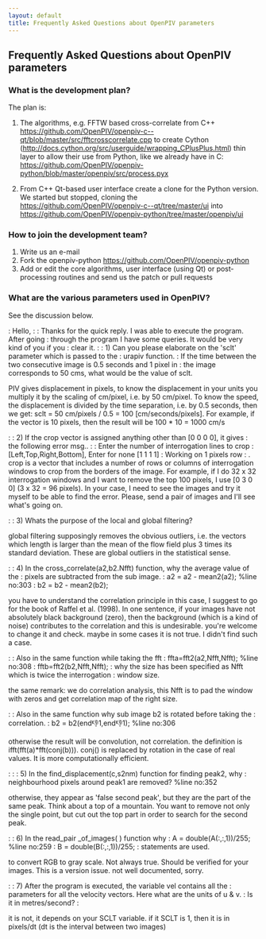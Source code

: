 ```yaml
---
layout: default
title: Frequently Asked Questions about OpenPIV parameters
---
```

## Frequently Asked Questions about OpenPIV parameters



### What is the development plan? 

The plan is:



1. The algorithms, e.g. FFTW based cross-correlate from C++ 
https://github.com/OpenPIV/openpiv-c--qt/blob/master/src/fftcrosscorrelate.cpp
to create Cython (http://docs.cython.org/src/userguide/wrapping_CPlusPlus.html) thin layer to allow their use from Python, like we already have in C: 
https://github.com/OpenPIV/openpiv-python/blob/master/openpiv/src/process.pyx

2. From C++ Qt-based user interface create a clone for the Python version. We started but stopped, cloning the 
https://github.com/OpenPIV/openpiv-c--qt/tree/master/ui into https://github.com/OpenPIV/openpiv-python/tree/master/openpiv/ui


### How to join the development team? 

1. Write us an e-mail
2. Fork the openpiv-python https://github.com/OpenPIV/openpiv-python 
3. Add or edit the core algorithms, user interface (using Qt) or post-processing routines and send us the patch or pull requests



### What are the various parameters used in OpenPIV? 

See the discussion below. 


: Hello,
:
: Thanks for the quick reply. I was able to execute the program. After going
: through the program I have some queries. It would be very kind of you if you
: clear it.
:
: 1) Can you please elaborate on the 'sclt' parameter which is passed to the
: urapiv function.
: If the time between the two consecutive image is 0.5 seconds and 1 pixel in
: the image corresponds to 50 cms, what would be the value of sclt.

PIV gives displacement in pixels, to know the displacement in your
units you multiply it by the scaling of cm/pixel, i.e. by 50 cm/pixel.
To know the speed, the displacement is divided by the time separation,
i.e. by 0.5 seconds, then we get: sclt = 50 cm/pixels / 0.5 = 100
[cm/seconds/pixels]. For example, if the vector is 10 pixels, then the
result will be 100 * 10 = 1000 cm/s

:
: 2) If the crop vector is assigned anything other than [0 0 0 0], it gives
: the following error msg..
:
: Enter the number of interrogation lines to crop
:  [Left,Top,Right,Bottom], Enter for none    [1 1 1 1]
:  Working on 1 pixels row
: .
crop is a vector that includes a number of rows or columns of interrogation windows to crop
from the borders of the image. For example, if I do 32 x 32
interrogation windows and I want to remove the top 100 pixels, I use
[0 3 0 0] (3 x 32 = 96 pixels). In your case, I need to see the images
and try it myself to be able to find the error. Please, send a pair of
images and I'll see what's going on.

:
: 3) Whats the purpose of the local and global filtering?

global filtering supposingly removes the obvious outliers, i.e. the
vectors which length is larger than the mean of the flow field plus 3
times its standard deviation. These are global outliers in the
statistical sense.

:
: 4) In the cross_correlate(a2,b2.Nfft) function, why the average value of the
: pixels are subtracted from the sub image.
: a2 = a2 - mean2(a2);         %line no:303
: b2 = b2 - mean2(b2);

you have to understand the correlation principle in this case, I
suggest to go for the book of Raffel et al. (1998). In one sentence, if your images
have not absolutely black background (zero), then the background
(which is a kind of noise) contributes to the correlation and this is
undesirable. you're welcome to change it and check. maybe in some
cases it is not true. I didn't find such a case.

:
: Also in the same function while taking the fft
: ffta=fft2(a2,Nfft,Nfft);            %line no:308
: fftb=fft2(b2,Nfft,Nfft);
: why the size has been specified as Nfft which is twice the interrogation
: window size.

the same remark: we do correlation analysis, this Nfft is to pad the
window with zeros and get correlation map of the right size.

:
: Also in the same function why sub image b2 is rotated before taking the
: correlation.
: b2 = b2(end:-1:1,end:-1:1);         %line no:306

otherwise the result will be convolution, not correlation. the
definition is ifft(fft(a)*fft(conj(b))). conj() is replaced by
rotation in the case of real values. It is more computationally
efficient.

:
:
: 5) In the find_displacement(c,s2nm) function for finding peak2, why
: neighbourhood pixels around peak1 are removed?   %line no:352

otherwise, they appear as 'false second peak', but they are the part
of the same peak. Think about a top of a mountain. You want to remove
not only the single point, but cut out the top part in order to search
for the second peak.

:
: 6) In the read_pair _of_images( ) function why
:   A = double(A(:,:,1))/255;           %line no:259
:   B = double(B(:,:,1))/255;
: statements are used.

to convert RGB to gray scale. Not always true. Should be verified for
your images. This is a version issue. not well documented, sorry.

:
: 7) After the program is executed, the variable vel contains all the
: parameters for all the velocity vectors. Here what are the units of u & v.
: Is it in metres/second?
:

it is not, it depends on your SCLT variable. if it SCLT is 1, then it
is in pixels/dt (dt is the interval between two images)
